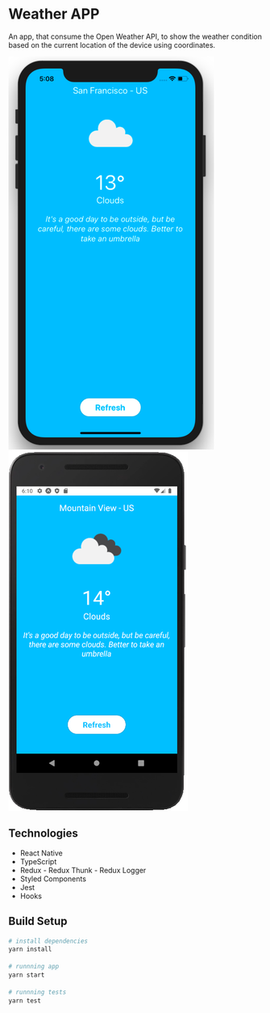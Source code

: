 # Weather APP

An app, that consume the Open Weather API, to show the weather condition based on the current location of the device using coordinates.

![alt text](https://github.com/yurisamagaia/weather/blob/master/assets/ios_image.png)
![alt text](https://github.com/yurisamagaia/weather/blob/master/assets/android_image.png)

## Technologies
- React Native
- TypeScript
- Redux - Redux Thunk - Redux Logger
- Styled Components
- Jest
- Hooks

## Build Setup

``` bash
# install dependencies
yarn install

# runnning app
yarn start

# runnning tests
yarn test
```